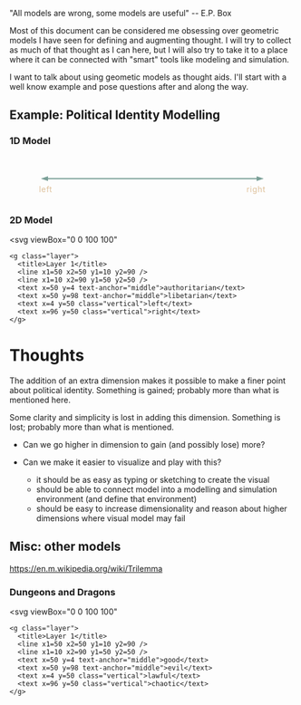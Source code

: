 <!-- no-select -->


"All models are wrong, some models are useful" -- E.P. Box


Most of this document can be considered me obsessing over geometric models I have seen for defining and augmenting thought.  I will try to collect as much of that thought as I can here, but I will also try to take it to a place where it can be connected with "smart" tools like modeling and simulation.


I want to talk about using geometic models as thought aids.  I'll start with a well know example and pose questions after and along the way.



Example: Political Identity Modelling
----------------------------------------

### 1D Model
  <svg viewBox="0 0 100 20">
    <g>
      <line x1=4 x2=96 y1=10 y2=10 />
      <text x=0 y=80% text-anchor="start">left</text>
      <text x=100 y=80% text-anchor="end">right</text>
    </g>
  </svg>


### 2D Model
  <svg
    viewBox="0 0 100 100"
  >
    <g class="layer">
      <title>Layer 1</title>
      <line x1=50 x2=50 y1=10 y2=90 />
      <line x1=10 x2=90 y1=50 y2=50 />
      <text x=50 y=4 text-anchor="middle">authoritarian</text>
      <text x=50 y=98 text-anchor="middle">libetarian</text>
      <text x=4 y=50 class="vertical">left</text>
      <text x=96 y=50 class="vertical">right</text>
    </g>
  </svg>

Thoughts
========
The addition of an extra dimension makes it possible to make a finer point about political identity.  Something is gained; probably more than what is mentioned here.

Some clarity and simplicity is lost in adding this dimension.  Something is lost; probably more than what is mentioned.

- Can we go higher in dimension to gain (and possibly lose) more?

- Can we make it easier to visualize and play with this?
    - it should be as easy as typing or sketching to create the visual
    - should be able to connect model into a modelling and simulation environment (and define that environment)
    - should be easy to increase dimensionality and reason about higher dimensions where visual model may fail


Misc: other models
------------------

https://en.m.wikipedia.org/wiki/Trilemma

### Dungeons and Dragons
  <svg
    viewBox="0 0 100 100"
  >
    <g class="layer">
      <title>Layer 1</title>
      <line x1=50 x2=50 y1=10 y2=90 />
      <line x1=10 x2=90 y1=50 y2=50 />
      <text x=50 y=4 text-anchor="middle">good</text>
      <text x=50 y=98 text-anchor="middle">evil</text>
      <text x=4 y=50 class="vertical">lawful</text>
      <text x=96 y=50 class="vertical">chaotic</text>
    </g>
  </svg>


<style>
  svg {
    --line-color: #7ba098;
    --text-color: #dec19b;
    max-width: 400px;
    display: flex;
    margin: auto;
  }
  line {
    stroke-width: 0.5;
    marker-start: url(#arrow);
    marker-end: url(#arrow);
  }
  line, marker {
    stroke: var(--line-color);
    fill: var(--line-color);
  }
  text {
    fill: var(--text-color);
    font-size: .25em;
    letter-spacing: .05em;
  }
  text.vertical {
    writing-mode: vertical-lr;
    text-orientation: upright;
    text-anchor: middle;
    letter-spacing: 0;
  }
</style>

  <svg style="width:0; height:0">
      <defs>
        <marker
          id="arrow"
          markerHeight="12"
          markerUnits="strokeWidth"
          markerWidth="12"
          orient="auto-start-reverse"
          refX="0"
          refY="3"
          viewBox="0 0 20 20"
        >
          <path d="m0,0l0,6l9,-3l-9,-3z" id="svg_1"/>
        </marker>
      </defs>
  </svg>
